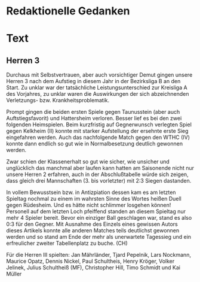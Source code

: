 # Redaktionelle Gedanken
# Text
## Herren 3
Durchaus mit Selbstvertrauen, aber auch vorsichtiger Demut gingen unsere Herren 3 nach dem Aufstieg in diesem Jahr in der Bezirksliga B an den Start. Zu unklar war der tatsächliche Leistungsunterschied zur Kreisliga A des Vorjahres, zu unklar waren die Auswirkungen der sich abzeichnenden Verletzungs- bzw. Krankheitsproblematik. 

Prompt gingen die beiden ersten Spiele gegen Taunusstein (aber auch Auftstiegsfavorit) und Hattersheim verloren. Besser lief es bei den zwei folgenden Heimspielen. Beim kurzfristig auf Gegnerwunsch verlegten Spiel gegen Kelkheim (II) konnte mit starker Aufstellung der ersehnte erste Sieg eingefahren werden. Auch das nachfolgende Match gegen den WTHC (IV) konnte dann endlich so gut wie in Normalbesetzung deutlich gewonnen werden. 

Zwar schien der Klassenerhalt so gut wie sicher, wie unsicher und unglücklich das manchmal aber laufen kann hatten am Saisonende nicht nur unsere Herren 2 erfahren, auch in der Abschlußtabelle würde sich zeigen, dass gleich drei Mannschaften (3. bis vorletzter) mit 2:3 Siegen dastanden.

In vollem Bewusstsein bzw. in Antizpiation dessen kam es am letzten Spieltag nochmal zu einem im wahrsten Sinne des Wortes heißen Duell gegen Rüdesheim. Und es hätte nicht schlimmer losgehen können! Personell auf dem letzten Loch pfeiffend standen an diesem Spieltag nur mehr 4 Spieler bereit. Bevor ein einziger Ball geschlagen war, stand es also 0:3 für den Gegner. Mit Ausnahme des Einzels eines gewissen Autors dieses Artikels konnte alle anderen Matches teils deutlichst gewonnen werden und so stand am Ende der mehr als unerwartete Tagessieg und ein erfreulicher zweiter Tabellenplatz zu buche. (CH)

Für die Herren III spielten: Jan Mährländer, Tjard Pepelnik, Lars Nockmann, Maurice Opatz, Dennis Nickel, Paul Schultheis, Henry Kröger, Volker Jelinek, Julius Schultheiß (MF), Christopher Hill, Timo Schmidt und Kai Müller